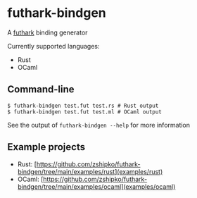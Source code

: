 # futhark-bindgen

A [futhark](https://futhark-lang.org) binding generator

Currently supported languages:

- Rust
- OCaml

## Command-line

```
$ futhark-bindgen test.fut test.rs # Rust output
$ futhark-bindgen test.fut test.ml # OCaml output
```

See the output of `futhark-bindgen --help` for more information

## Example projects

- Rust: [https://github.com/zshipko/futhark-bindgen/tree/main/examples/rust](examples/rust)
- OCaml: [https://github.com/zshipko/futhark-bindgen/tree/main/examples/ocaml](examples/ocaml)
